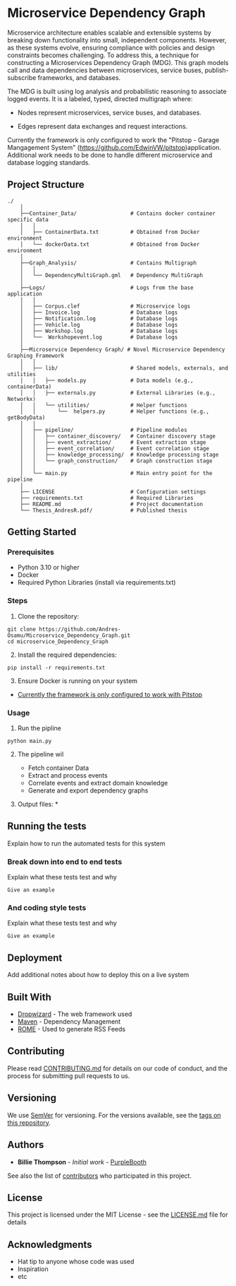 # Microservice Dependency Graph

Microservice architecture enables scalable and extensible systems by breaking down functionality into small, independent components. However, as these systems evolve, ensuring compliance with policies and design constraints becomes challenging. To address this, a technique for constructing a Microservices Dependency Graph (MDG). This graph models call and data dependencies between microservices, service buses, publish-subscribe frameworks, and databases.

The MDG is built using log analysis and probabilistic reasoning to associate logged events. It is a labeled, typed, directed multigraph where:

* Nodes represent microservices, service buses, and databases.

* Edges represent data exchanges and request interactions.

Currently the framework is only configured to work the "Pitstop - Garage Mangagement System" (https://github.com/EdwinVW/pitstop)application. Additional work needs to be done to handle different microservice and database logging standards.

## Project Structure
    ./
        │
        ├──Container_Data/                 # Contains docker container specific data 
        │   │
        │   ├── ContainerData.txt          # Obtained from Docker environment
        │   └── dockerData.txt             # Obtained from Docker environment
        │
        ├──Graph_Analysis/                 # Contains Multigraph 
        │   │
        │   └── DependencyMultiGraph.gml   # Dependency MultiGraph
        │ 
        ├──Logs/                           # Logs from the base application
        │   │
        │   ├── Corpus.clef                # Microservice logs
        │   ├── Invoice.log                # Database logs
        │   ├── Notification.log           # Database logs
        │   ├── Vehicle.log                # Database logs
        │   ├── Workshop.log               # Database logs
        │   └──  Workshopevent.log         # Database logs
        │
        ├──Microservice Dependency Graph/ # Novel Microservice Dependency Graphing Framework
        │   │
        │   ├── lib/                       # Shared models, externals, and utilities
        │   │   ├── models.py              # Data models (e.g., containerData)
        │   │   ├── externals.py           # External Libraries (e.g., Networkx)
        │   │   └── utilities/             # Helper functions
        │   │       └──  helpers.py        # Helper functions (e.g., getBodyData)
        │   │
        │   ├── pipeline/                  # Pipeline modules
        │   │   ├── container_discovery/   # Container discovery stage
        │   │   ├── event_extraction/      # Event extraction stage
        │   │   ├── event_correlation/     # Event correlation stage
        │   │   ├── knowledge_processing/  # Knowledge processing stage
        │   │   └── graph_construction/    # Graph construction stage
        │   │
        │   └── main.py                    # Main entry point for the pipeline
        │
        ├── LICENSE                        # Configuration settings
        ├── requirements.txt               # Required Libraries
        ├── README.md                      # Project documentation
        └── Thesis_AndresR.pdf/            # Published thesis

## Getting Started

### Prerequisites

* Python 3.10 or higher
* Docker
* Required Python Libraries (install via requirements.txt)


### Steps
1. Clone the repository:

```
git clone https://github.com/Andres-Osamu/Microservice_Dependency_Graph.git
cd microservice_Dependency_Graph
```

2. Install the required dependencies:
```
pip install -r requirements.txt
```
3. Ensure Docker is running on your system
* [Currently the framework is only configured to work with Pitstop](https://github.com/EdwinVW/pitstop)

### Usage
1. Run the pipline
```
python main.py
```

2. The pipeline wil
    * Fetch container Data
    * Extract and process events
    * Correlate events and extract domain knowledge
    * Generate and export dependency graphs

3. Output files:
    * 

## Running the tests

Explain how to run the automated tests for this system

### Break down into end to end tests

Explain what these tests test and why

```
Give an example
```

### And coding style tests

Explain what these tests test and why

```
Give an example
```

## Deployment

Add additional notes about how to deploy this on a live system

## Built With

* [Dropwizard](http://www.dropwizard.io/1.0.2/docs/) - The web framework used
* [Maven](https://maven.apache.org/) - Dependency Management
* [ROME](https://rometools.github.io/rome/) - Used to generate RSS Feeds

## Contributing

Please read [CONTRIBUTING.md](https://gist.github.com/PurpleBooth/b24679402957c63ec426) for details on our code of conduct, and the process for submitting pull requests to us.

## Versioning

We use [SemVer](http://semver.org/) for versioning. For the versions available, see the [tags on this repository](https://github.com/your/project/tags). 

## Authors

* **Billie Thompson** - *Initial work* - [PurpleBooth](https://github.com/PurpleBooth)

See also the list of [contributors](https://github.com/your/project/contributors) who participated in this project.

## License

This project is licensed under the MIT License - see the [LICENSE.md](LICENSE.md) file for details

## Acknowledgments

* Hat tip to anyone whose code was used
* Inspiration
* etc